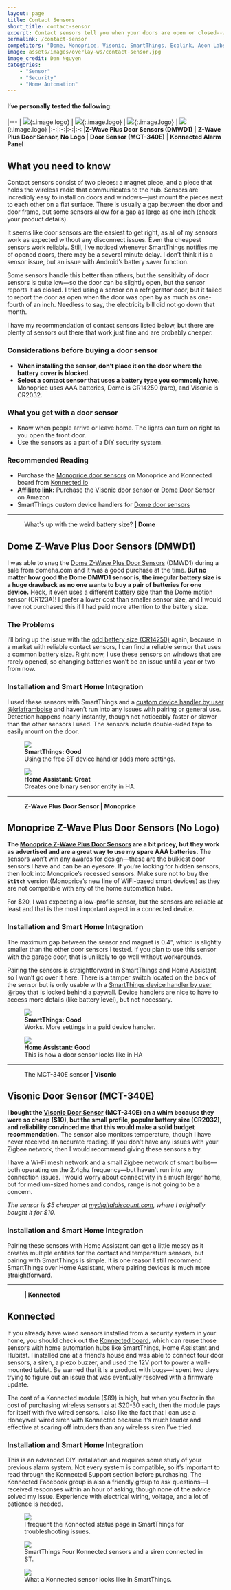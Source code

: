 ```yaml
---
layout: page
title: Contact Sensors
short_title: contact-sensor
excerpt: Contact sensors tell you when your doors are open or closed--which is important, right?
permalink: /contact-sensor
competitors: "Dome, Monoprice, Visonic, SmartThings, Ecolink, Aeon Labs, and no-name brands."
image: assets/images/overlay-ws/contact-sensor.jpg
image_credit: Dan Nguyen
categories: 
    - "Sensor"
    - "Security"
    - "Home Automation"
---
```


<!--more-->

#### I’ve personally tested the following:

|---
| ![](assets\images\logo\dome.png){:.image.logo} |  ![](assets\images\logo\monoprice.png){:.image.logo} | ![](assets\images\logo\visonic.png){:.image.logo} | ![](assets\images\logo\konnected.png){:.image.logo} 
|:-:|:-:|:-:|:-:
|**Z-Wave Plus Door Sensors (DMWD1)** | **Z-Wave Plus Door Sensor, No Logo** | **Door Sensor (MCT-340E)** | **Konnected Alarm Panel**

##  What you need to know

Contact sensors consist of two pieces: a magnet piece, and a piece that holds the wireless radio that communicates to the hub. Sensors are incredibly easy to install on doors and windows—just mount the pieces next to each other on a flat surface.  There is usually a gap between the door and door frame, but some sensors allow for a gap as large as one inch (check your product details). 

It seems like door sensors are the easiest to get right, as all of my sensors work as expected without any disconnect issues. Even the cheapest sensors work reliably. Still, I’ve noticed whenever SmartThings notifies me of opened doors, there may be a several minute delay. I don’t think it is a sensor issue, but an issue with Android’s battery saver function. 

Some sensors handle this better than others, but the sensitivity of door sensors is quite low—so the door can be slightly open, but the sensor reports it as closed. I tried using a sensor on a refrigerator door, but it failed to report the door as open when the door was open by as much as one-fourth of an inch. Needless to say, the electricity bill did not go down that month.

I have my recommendation of contact sensors listed below, but there are plenty of sensors out there that work just fine and are probably cheaper. 

### Considerations before buying a door sensor

<ul class="alt">
  <li><b>When installing the sensor, don’t place it on the door where the battery cover is blocked.</b> </li>
  <li><b>Select a contact sensor that uses a battery type you commonly have.</b> Monoprice uses AAA batteries, Dome is CR14250 (rare), and Visonic is CR2032.</li>
</ul>


### What you get with a door sensor

<ul class="alt">
  <li>Know when people arrive or leave home. The lights can turn on right as you open the front door. </li> 
  <li> Use the sensors as a part of a DIY security system.</li>
</ul>

### Recommended Reading

<ul class="alt">
  <li>Purchase the <a href="https://www.monoprice.com/product?p_id=24259">Monoprice door sensors</a> on Monoprice and Konnected board from <a href="https://konnected.io/">Konnected.io</a></li>
  <li><b>Affiliate link:</b> Purchase the <a href="https://amzn.to/2IDJRwF">Visonic door sensor</a> or <a href="https://amzn.to/2Kjr254">Dome Door Sensor</a> on Amazon</li>
  <li> SmartThings custom device handlers for <a href="https://community.smartthings.com/t/release-dome-door-sensor-official/76321">Dome door sensors</a></li>
</ul>

<!-- Product Review section -->
<hr class="major" />

<figure class="align-left">
       <img src="assets\images\product-photo\dome-door-sensor.jpg" alt=""/>
       <figcaption>
         What's up with the weird battery size? <b>| Dome</b>
       </figcaption>
</figure>

## Dome Z-Wave Plus Door Sensors (DMWD1) 

I was able to snag the [Dome Z-Wave Plus Door Sensors](https://amzn.to/2Kjr254) (DMWD1) during a sale from domeha.com and it was a good purchase at the time. **But no matter how good the Dome DMWD1 sensor is, the irregular battery size is a huge drawback as no one wants to buy a pair of batteries for one device.** Heck, it even uses a different battery size than the Dome motion sensor (CR123A)! I prefer a lower cost than smaller sensor size, and I would have not purchased this if I had paid more attention to the battery size.

### The Problems

I’ll bring up the issue with the [odd battery size (CR14250)](https://www.amazon.com/s?k=CR14250&ref=nb_sb_noss_2) again, because in a market with reliable contact sensors, I can find a reliable sensor that uses a common battery size. Right now, I use these sensors on windows that are rarely opened, so changing batteries won’t be an issue until a year or two from now. 

### Installation and Smart Home Integration

I used these sensors with SmartThings and a [custom device handler by user @krlaframboise](https://community.smartthings.com/t/release-dome-door-sensor-official/76321) and haven’t run into any issues with pairing or general use. Detection happens nearly instantly, though not noticeably faster or slower than the other sensors I used. The sensors include double-sided tape to easily mount on the door.


<div class="row">
	<!-- Break -->
	<div class="6u 12u$(medium)">
      <figure class="fourthtest">
      <img src="assets/images/integrations/dome-door-st.png"  />
      <figcaption>
         <b>SmartThings: Good</b><br>Using the free ST device handler adds more settings.
      </figcaption>
      </figure>
	</div>
	<div class="6u 12u$(medium)">
      <figure class="fourthtest">
       <img src="assets/images/integrations/dome-door-ha.png"  />
       <figcaption>
         <b>Home Assistant: Great</b><br>Creates one binary sensor entity in HA. 
       </figcaption>
      </figure>
	</div>
</div>

<!-- Product Review section -->
<hr class="minor" />

<figure class="align-left">
       <img src="assets\images\product-photo\monoprice-door.jpg" alt=""/>
       <figcaption>
         <b>Z-Wave Plus Door Sensor | Monoprice</b>
       </figcaption>
</figure>
<p></p>

## Monoprice Z-Wave Plus Door Sensors (No Logo)

**The [Monoprice Z-Wave Plus Door Sensors](https://www.monoprice.com/product?p_id=24259) are a bit pricey, but they work as advertised and are a great way to use my spare AAA batteries.** The sensors won’t win any awards for design—these are the bulkiest door sensors I have and can be an eyesore. If you’re looking for hidden sensors, then look into Monoprice’s recessed sensors. Make sure not to buy the **``Stitch``** version (Monoprice’s new line of WiFi-based smart devices) as they are not compatible with any of the home automation hubs.

For $20, I was expecting a low-profile sensor, but the sensors are reliable at least and that is the most important aspect in a connected device.

### Installation and Smart Home Integration

The maximum gap between the sensor and magnet is 0.4”, which is slightly smaller than the other door sensors I tested. If you plan to use this sensor with the garage door, that is unlikely to go well without workarounds. 

Pairing the sensors is straightforward in SmartThings and Home Assistant so I won’t go over it here. There is a tamper switch located on the back of the sensor but is only usable with a [SmartThings device handler by user @rboy](https://community.smartthings.com/t/release-official-monoprice-z-wave-plus-sensor-door-window-mailbox-open-close-sensor-recessed-mounted-15268-15270-24259-with-external-trigger-option-and-tamper-device-handler/97273) that is locked behind a paywall. Device handlers are nice to have to access more details (like battery level), but not necessary.

<div class="row">
	<!-- Break -->
	<div class="6u 12u$(medium)">
      <figure class="fourthtest">
      <img src="assets/images/integrations/monoprice-door-st.png"  />
      <figcaption>
         <b>SmartThings: Good</b><br> Works. More settings in a paid device handler.
      </figcaption>
      </figure>
	</div>
	<div class="6u 12u$(medium)">
      <figure class="fourthtest">
       <img src="assets/images/integrations/monoprice-door-ha.png"  />
       <figcaption>
         <b>Home Assistant: Good</b><br> This is how a door sensor looks like in HA
       </figcaption>
      </figure>
	</div>
</div>
<p></p>

<!-- Product Review section -->
<hr class="minor" />

<figure class="align-left">
       <img src="assets\images\product-photo\visonic-sensor.jpg" alt=""/>
       <figcaption>
         The MCT-340E sensor <b>| Visonic</b>
       </figcaption>
</figure>

## Visonic Door Sensor (MCT-340E) 

**I bought the [Visonic Door Sensor](https://amzn.to/2IDJRwF) (MCT-340E) on a whim because they were so cheap ($10), but the small profile, popular battery size (CR2032), and reliability convinced me that this would make a solid budget recommendation.** The sensor also monitors temperature, though I have never received an accurate reading. If you don’t have any issues with your Zigbee network, then I would recommend giving these sensors a try.

I have a Wi-Fi mesh network and a small Zigbee network of smart bulbs—both operating on the 2.4ghz frequency—but haven’t run into any connection issues. I would worry about connectivity in a much larger home, but for medium-sized homes and condos, range is not going to be a concern.

<p class="box">
<i>The sensor is $5 cheaper at <a href="https://www.mydigitaldiscount.com/visonic-mct-340-e-wireless-door-window-temperature-sensor-2.4ghz-zigbee-now-works-natively-with-samsung-smartthings-hub/">mydigitaldiscount.com</a>, where I originally bought it for $10.</i></p>

### Installation and Smart Home Integration

Pairing these sensors with Home Assistant can get a little messy as it creates multiple entities for the contact and temperature sensors, but pairing with SmartThings is simple. It is one reason I still recommend SmartThings over Home Assistant, where pairing devices is much more straightforward. 

<!-- Product Review section -->
<hr class="minor" />

<figure class="align-left">
       <img src="assets\images\product-photo\konnected.jpg" alt=""/>
       <figcaption>
         <b>| Konnected</b>
       </figcaption>
</figure>

## Konnected

If you already have wired sensors installed from a security system in your home, you should check out the [Konnected board](https://konnected.io/), which can reuse those sensors with home automation hubs like SmartThings, Home Assistant and Hubitat. I installed one at a friend’s house and was able to connect four door sensors, a siren, a piezo buzzer, and used the 12V port to power a wall-mounted tablet. Be warned that it is a product with bugs—I spent two days trying to figure out an issue that was eventually resolved with a firmware update.

The cost of a Konnected module ($89) is high, but when you factor in the cost of purchasing wireless sensors at $20-30 each, then the module pays for itself with five wired sensors. I also like the fact that I can use a Honeywell wired siren with Konnected because it’s much louder and effective at scaring off intruders than any wireless siren I’ve tried.

### Installation and Smart Home Integration

This is an advanced DIY installation and requires some study of your previous alarm system. Not every system is compatible, so it’s important to read through the Konnected Support section before purchasing. The Konnected Facebook group is also a friendly group to ask questions—I received responses within an hour of asking, though none of the advice solved my issue. Experience with electrical wiring, voltage, and a lot of patience is needed.


<div class="row">
	<!-- Break -->
	<div class="4u 12u$(medium)">
      <figure class="fourthtest">
      <img src="assets/images/integrations/konnected-st.png"  />
      <figcaption>
        I frequent the Konnected status page in SmartThings for troubleshooting issues.
      </figcaption>
      </figure>
	</div>
	<div class="4u 12u$(medium)">
      <figure class="fourthtest">
       <img src="assets/images/integrations/konnected-st-02.png"  />
       <figcaption>
         SmartThings Four Konnected sensors and a siren connected in ST.
       </figcaption>
      </figure>
	</div>
	<div class="4u 12u$(medium)">
      <figure class="fourthtest">
       <img src="assets/images/integrations/konnected-st.png"  />
       <figcaption>
         What a Konnected sensor looks like in SmartThings.
       </figcaption>
      </figure>
	</div>
</div>